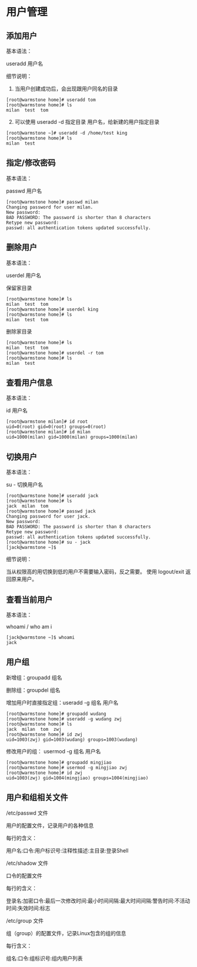 # 用户管理

## 添加用户

基本语法：

useradd 用户名

细节说明：
1. 当用户创建成功后，会出现跟用户同名的目录
```ssh
[root@warmstone home]# useradd tom
[root@warmstone home]# ls
milan  test  tom
```
2. 可以使用 useradd -d 指定目录 用户名，给新建的用户指定目录
```ssh
[root@warmstone ~]# useradd -d /home/test king
[root@warmstone home]# ls
milan  test
```

## 指定/修改密码

基本语法：

passwd 用户名

```
[root@warmstone home]# passwd milan
Changing password for user milan.
New password: 
BAD PASSWORD: The password is shorter than 8 characters
Retype new password: 
passwd: all authentication tokens updated successfully.
```

## 删除用户

基本语法：

userdel 用户名

保留家目录
```ssh
[root@warmstone home]# ls
milan  test  tom
[root@warmstone home]# userdel king
[root@warmstone home]# ls
milan  test  tom
```
删除家目录
```ssh
[root@warmstone home]# ls
milan  test  tom
[root@warmstone home]# userdel -r tom
[root@warmstone home]# ls
milan  test
```

## 查看用户信息

基本语法：

id 用户名

```ssh
[root@warmstone milan]# id root
uid=0(root) gid=0(root) groups=0(root)
[root@warmstone milan]# id milan
uid=1000(milan) gid=1000(milan) groups=1000(milan)
```

## 切换用户

基本语法：

su - 切换用户名

```ssh
[root@warmstone home]# useradd jack
[root@warmstone home]# ls
jack  milan  tom
[root@warmstone home]# passwd jack
Changing password for user jack.
New password: 
BAD PASSWORD: The password is shorter than 8 characters
Retype new password: 
passwd: all authentication tokens updated successfully.
[root@warmstone home]# su - jack
[jack@warmstone ~]$ 
```

细节说明：

当从权限高的用切换到低的用户不需要输入密码，反之需要。
使用 logout/exit 返回原来用户。

## 查看当前用户

基本语法：

whoami / who am i

```ssh
[jack@warmstone ~]$ whoami
jack
```

## 用户组

新增组：groupadd 组名

删除组：groupdel 组名

增加用户时直接指定组：useradd -g 组名 用户名

```ssh
[root@warmstone home]# groupadd wudang
[root@warmstone home]# useradd -g wudang zwj
[root@warmstone home]# ls
jack  milan  tom  zwj
[root@warmstone home]# id zwj
uid=1003(zwj) gid=1003(wudang) groups=1003(wudang)
```

修改用户的组： usermod -g 组名 用户名

```ssh
[root@warmstone home]# groupadd mingjiao
[root@warmstone home]# usermod -g mingjiao zwj
[root@warmstone home]# id zwj
uid=1003(zwj) gid=1004(mingjiao) groups=1004(mingjiao)
```


## 用户和组相关文件

/etc/passwd 文件

用户的配置文件，记录用户的各种信息

每行的含义：

用户名:口令:用户标识号:注释性描述:主目录:登录Shell

/etc/shadow 文件

口令的配置文件

每行的含义：

登录名:加密口令:最后一次修改时间:最小时间间隔:最大时间间隔:警告时间:不活动时间:失效时间:标志

/etc/group 文件

组（group）的配置文件，记录Linux包含的组的信息

每行含义：

组名:口令:组标识号:组内用户列表

















